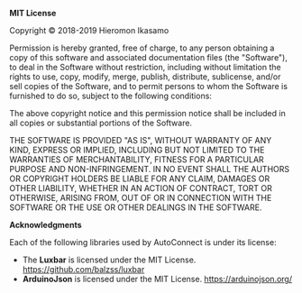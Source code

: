 **MIT License**

Copyright &copy; 2018-2019 Hieromon Ikasamo

Permission is hereby granted, free of charge, to any person obtaining a copy of this software and associated documentation files (the "Software"), to deal in the Software without restriction, including without limitation the rights to use, copy, modify, merge, publish, distribute, sublicense, and/or sell copies of the Software, and to permit persons to whom the Software is furnished to do so, subject to the following conditions:

The above copyright notice and this permission notice shall be included in all copies or substantial portions of the Software.

THE SOFTWARE IS PROVIDED "AS IS", WITHOUT WARRANTY OF ANY KIND, EXPRESS OR IMPLIED, INCLUDING BUT NOT LIMITED TO THE WARRANTIES OF MERCHANTABILITY, FITNESS FOR A PARTICULAR PURPOSE AND NON-INFRINGEMENT. IN NO EVENT SHALL THE AUTHORS OR COPYRIGHT HOLDERS BE LIABLE FOR ANY CLAIM, DAMAGES OR OTHER LIABILITY, WHETHER IN AN ACTION OF CONTRACT, TORT OR OTHERWISE, ARISING FROM, OUT OF OR IN CONNECTION WITH THE SOFTWARE OR THE USE OR OTHER DEALINGS
IN THE SOFTWARE.

**Acknowledgments**

Each of the following libraries used by AutoConnect is under its license:

- The **Luxbar** is licensed under the MIT License. https://github.com/balzss/luxbar
- **ArduinoJson** is licensed under the MIT License. https://arduinojson.org/
